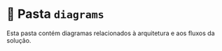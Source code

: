 # 📂 Pasta `diagrams`

Esta pasta contém diagramas relacionados à arquitetura e aos fluxos da solução.
